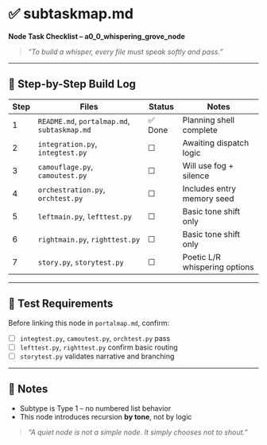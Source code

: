 # ✅ subtaskmap.md
**Node Task Checklist – a0_0_whispering_grove_node**

> _“To build a whisper, every file must speak softly and pass.”_

---

## 🧱 Step-by-Step Build Log

| Step | Files                        | Status | Notes |
|------|------------------------------|--------|-------|
| 1    | `README.md`, `portalmap.md`, `subtaskmap.md` | ✅ Done | Planning shell complete |
| 2    | `integration.py`, `integtest.py`             | ☐       | Awaiting dispatch logic |
| 3    | `camouflage.py`, `camoutest.py`              | ☐       | Will use fog + silence |
| 4    | `orchestration.py`, `orchtest.py`            | ☐       | Includes entry memory seed |
| 5    | `leftmain.py`, `lefttest.py`                 | ☐       | Basic tone shift only |
| 6    | `rightmain.py`, `righttest.py`               | ☐       | Basic tone shift only |
| 7    | `story.py`, `storytest.py`                   | ☐       | Poetic L/R whispering options |

---

## 🧪 Test Requirements

Before linking this node in `portalmap.md`, confirm:
- [ ] `integtest.py`, `camoutest.py`, `orchtest.py` pass
- [ ] `lefttest.py`, `righttest.py` confirm basic routing
- [ ] `storytest.py` validates narrative and branching

---

## 📓 Notes

- Subtype is Type 1 – no numbered list behavior
- This node introduces recursion **by tone**, not by logic

> _“A quiet node is not a simple node. It simply chooses not to shout.”_
